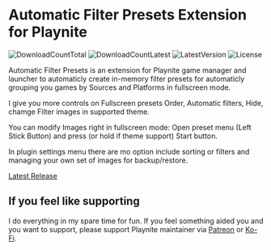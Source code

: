 # Automatic Filter Presets Extension for Playnite
![DownloadCountTotal](https://img.shields.io/github/downloads/ashpynov/AutoFilterPresets/total?label=total%20downloads&style=plastic) ![DownloadCountLatest](https://img.shields.io/github/downloads/ashpynov/AutoFilterPresets/latest/total?style=plastic) ![LatestVersion](https://img.shields.io/github/v/tag/ashpynov/AutoFilterPresets?label=Latest%20version&style=plastic) ![License](https://img.shields.io/github/license/ashpynov/AutoFilterPresets?style=plastic)

Automatic Filter Presets is an extension for Playnite game manager and launcher to automaticly create in-memory filter presets for automaticly grouping you games by Sources and Platforms in fullscreen mode.

I give you more controls on Fullscreen presets Order, Automatic filters, Hide, chamge Filter images in supported theme.

You can modify Images right in fullscreen mode: Open preset menu (Left Stick Button) and press (or hold if theme support) Start button.

In plugin settings menu there are mo option include sorting or filters and managing your own set of images for backup/restore.

[Latest Release](https://github.com/ashpynov/AutoFilterPresets/releases/latest)

## If you feel like supporting
I do everything in my spare time for fun. If you feel something aided you and you want to support, please support Playnite maintainer via [Patreon](https://www.patreon.com/playnite) or [Ko-Fi](https://ko-fi.com/playnite).

